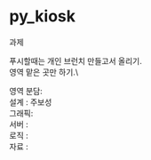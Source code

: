 # py_kiosk
과제

푸시할때는 개인 브런치 만들고서 올리기.\
영역 맡은 곳만 하기.\

영역 분담:\
  설계  : 주보성\
  그래픽: \
  서버  : \
  로직  : \
  자료  :
  
